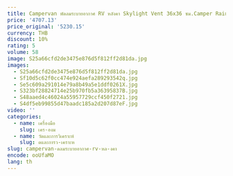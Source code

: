 ```yaml
---
title: Campervan พัดลมระบายอากาศ RV หลังคา Skylight Vent 36x36 ซม.Camper Rain Sensor รีโมทคอนโทรล Caravan RV หลังคา skylight 12V
price: '4707.13'
price_original: '5230.15'
currency: THB
discount: 10%
rating: 5
volume: 58
image: S25a66cfd2de3475e876d5f812ff2d81da.jpg
images:
  - S25a66cfd2de3475e876d5f812ff2d81da.jpg
  - Sf10d5c62f0cc474e924aefa289293542q.jpg
  - Se5c609a291014e79a8b49a5e1ddf0261X.jpg
  - S323bf28824714e25b970fb5a36395837B.jpg
  - S48aaed4c46024a55957729ccf450f2721.jpg
  - S4df5eb99855d47baadc185a2d207d87eF.jpg
video: ''
categories:
  - name: เครื่องมือ
    slug: เคร-องม
  - name: วัดและการวิเคราะห์
    slug: ดและการว-เคราะห
slug: campervan-ดลมระบายอากาศ-rv-หล-งคา
encode: ooUfaMO
lang: th
---
```

  